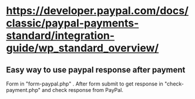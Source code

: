 https://developer.paypal.com/docs/classic/paypal-payments-standard/integration-guide/wp_standard_overview/
==========================================================================================================
Easy way to use paypal response after payment
---------------------------------------------


Form in "form-paypal.php" . After form submit to get response in "check-payment.php" and check response from PayPal.